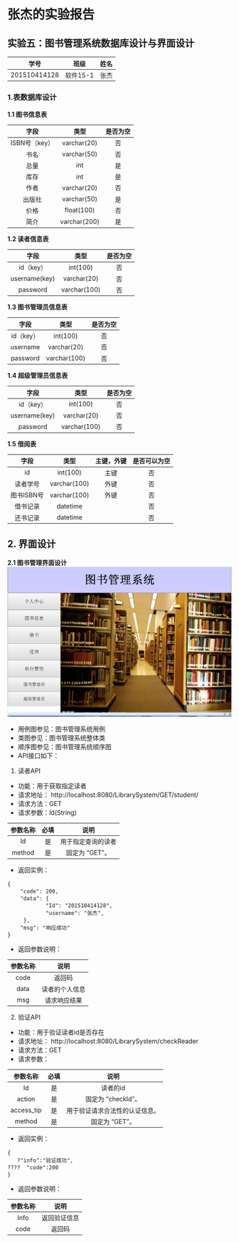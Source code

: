 张杰的实验报告
============
## 实验五：图书管理系统数据库设计与界面设计

|学号|班级|姓名|
|:---------------:|:------------:|:------------:|
|201510414128|软件15-1|张杰|

### 1.表数据库设计

**1.1 图书信息表**

|字段|类型|是否为空|
|:-------:|:-------------:|:----:|
|ISBN号（key）|varchar(20)|否| 
|书名|varchar(50)|否|
|总量|int|是|
|库存|int|是| 
|作者|varchar(20)|否| 
|出版社|varchar(50)|是|
|价格|float(100)|否|  
|简介|varchar(200)|是|  

**1.2 读者信息表**

|字段|类型|是否为空|
|:-------:|:-------------:|:----:| 
|id（key）|int(100)|否|   
|username(key)|varchar(20)|否|  
|password|varchar(100)|否|

**1.3 图书管理员信息表**

|字段|类型|是否为空|
|:-------:|:-------------:|:----:| 
|id（key）|int(100)|否|   
|username|varchar(20)|否|  
|password|varchar(100)|否|

**1.4 超级管理员信息表**

|字段|类型|是否为空|
|:-------:|:-------------:|:----:|
|id（key）|int(100)|否|      
|username(key)|varchar(20)|否|  
|password|varchar(100)|否|

**1.5 借阅表**

|字段|类型|主键，外键|是否可以为空|
|:-------:|:-------------:|:------:|:----:|
|id|int(100)|主键|否|  
|读者学号|varchar(100)|外键|否|
|图书ISBN号|varchar(100)|外键|否|
|借书记录|datetime| |否|
|还书记录|datetime| |否|


## 2. 界面设计
**2.1 图书管理界面设计**
![图书管理系统](页面示例图.png)
- 用例图参见：图书管理系统用例
- 类图参见：图书管理系统整体类
- 顺序图参见：图书管理系统顺序图
- API接口如下：

1. 读者API

- 功能：用于获取指定读者
- 请求地址： http://localhost:8080/LibrarySystem/GET/student/
- 请求方法：GET
- 请求参数：Id(String)

|参数名称|必填|说明|
|:-------:|:-------------: | :----------:|
|Id|是|用于指定查询的读者 |
|method|是|固定为 “GET”。|

- 返回实例：
```
{
    "code": 200,
    "data": {
            "Id": "201510414128",
            "username": "张杰",
     },
    "msg": "响应成功"
}
```
- 返回参数说明：
    
|参数名称|说明|
|:-------:|:-------------: |
|code|返回码|
|data|读者的个人信息|
|msg|请求响应结果|

2. 验证API
- 功能：用于验证读者id是否存在
- 请求地址： http://localhost:8080/LibrarySystem/checkReader
- 请求方法：GET
- 请求参数：

|参数名称|必填|说明|
|:-------:|:-------------: | :----------:|
|Id|是|读者的id|
|action|是|固定为 “checkId”。|
|access_tip|是|用于验证请求合法性的认证信息。 |
|method|是|固定为 “GET”。|

- 返回实例：
```
{
   ?"info":"验证成功",
????  "code":200
}
```
- 返回参数说明：
    
|参数名称|说明|
|:-------:|:-------------: |
|Info|返回验证信息|
|code|返回码|


 
